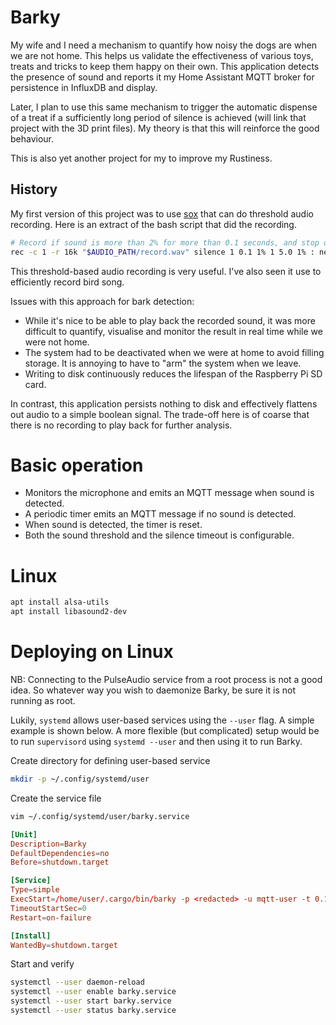 # Barky
My wife and I need a mechanism to quantify how noisy the dogs are when we are
not home. This helps us validate the effectiveness of various toys, treats and
tricks to keep them happy on their own. This application detects the presence of
sound and reports it my Home Assistant MQTT broker for persistence in InfluxDB
and display.

Later, I plan to use this same mechanism to trigger the automatic dispense of a
treat if a sufficiently long period of silence is achieved (will link that
project with the 3D print files). My theory is that this will reinforce the good
behaviour.

This is also yet another project for my to improve my Rustiness.

## History
My first version of this project was to use [sox](https://sox.sourceforge.net/)
that can do threshold audio recording. Here is an extract of the bash script
that did the recording. 

```bash
# Record if sound is more than 2% for more than 0.1 seconds, and stop once less than 3% for 5 seconds. Split file
rec -c 1 -r 16k "$AUDIO_PATH/record.wav" silence 1 0.1 1% 1 5.0 1% : newfile : restart
```

This threshold-based audio recording is very useful. I've also seen it use to
efficiently record bird song.

Issues with this approach for bark detection:
- While it's nice to be able to play back the recorded sound, it was more
  difficult to quantify, visualise and monitor the result in real time while we
  were not home.
- The system had to be deactivated when we were at home to avoid filling
  storage. It is annoying to have to "arm" the system when we leave.
- Writing to disk continuously reduces the lifespan of the Raspberry Pi SD
  card.

In contrast, this application persists nothing to disk and effectively flattens
out audio to a simple boolean signal. The trade-off here is of coarse that there
is no recording to play back for further analysis.

# Basic operation
- Monitors the microphone and emits an MQTT message when sound is detected. 
- A periodic timer emits an MQTT message if no sound is detected.
- When sound is detected, the timer is reset.
- Both the sound threshold and the silence timeout is configurable.


# Linux
```bash
apt install alsa-utils
apt install libasound2-dev
```

# Deploying on Linux
NB: Connecting to the PulseAudio service from a root process is not a good idea.
So whatever way you wish to daemonize Barky, be sure it is not running as root.

Lukily, `systemd` allows user-based services using the `--user` flag. A simple
example is shown below. A more flexible (but complicated) setup would be to run
`supervisord` using `systemd --user` and then using it to run Barky.

Create directory for defining user-based service
```bash
mkdir -p ~/.config/systemd/user
```

Create the service file
```bash
vim ~/.config/systemd/user/barky.service
```
```conf
[Unit]
Description=Barky
DefaultDependencies=no
Before=shutdown.target

[Service]
Type=simple
ExecStart=/home/user/.cargo/bin/barky -p <redacted> -u mqtt-user -t 0.1 -i pulse 
TimeoutStartSec=0
Restart=on-failure

[Install]
WantedBy=shutdown.target
```

Start and verify
```bash
systemctl --user daemon-reload
systemctl --user enable barky.service
systemctl --user start barky.service
systemctl --user status barky.service
```



